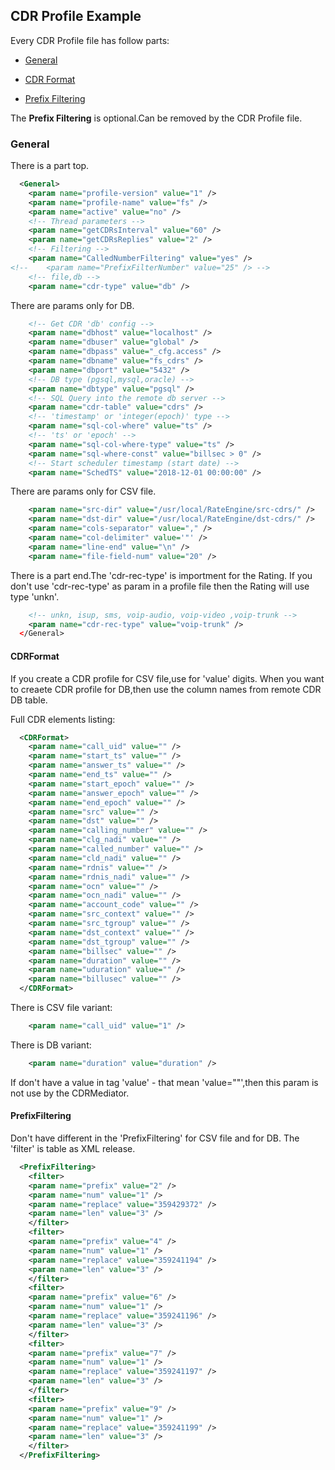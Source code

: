 ## CDR Profile Example

  Every CDR Profile file has follow parts:

* [General](#General)

* [CDR Format](#CDRFormat)

* [Prefix Filtering](#PrefixFiltering)


The **Prefix Filtering** is optional.Can be removed by the CDR Profile file.


### General

There is a part top.

``` XML
  <General>
    <param name="profile-version" value="1" />
    <param name="profile-name" value="fs" />
    <param name="active" value="no" />
    <!-- Thread parameters -->
    <param name="getCDRsInterval" value="60" />
    <param name="getCDRsReplies" value="2" />
    <!-- Filtering -->
    <param name="CalledNumberFiltering" value="yes" />
<!--    <param name="PrefixFilterNumber" value="25" /> -->
    <!-- file,db -->
    <param name="cdr-type" value="db" />
```

There are params only for DB.

``` XML
    <!-- Get CDR 'db' config -->
    <param name="dbhost" value="localhost" />
    <param name="dbuser" value="global" />
    <param name="dbpass" value="_cfg.access" />
    <param name="dbname" value="fs_cdrs" />
    <param name="dbport" value="5432" />
    <!-- DB type (pgsql,mysql,oracle) -->
    <param name="dbtype" value="pgsql" />
    <!-- SQL Query into the remote db server -->
    <param name="cdr-table" value="cdrs" />
    <!-- 'timestamp' or 'integer(epoch)' type -->
    <param name="sql-col-where" value="ts" />
    <!-- 'ts' or 'epoch' -->
    <param name="sql-col-where-type" value="ts" />
    <param name="sql-where-const" value="billsec > 0" />
    <!-- Start scheduler timestamp (start date) -->
    <param name="SchedTS" value="2018-12-01 00:00:00" />
```

There are params only for CSV file.

``` XML
    <param name="src-dir" value="/usr/local/RateEngine/src-cdrs/" />
    <param name="dst-dir" value="/usr/local/RateEngine/dst-cdrs/" />
    <param name="cols-separator" value="," />
    <param name="col-delimiter" value='"' />
    <param name="line-end" value="\n" />
    <param name="file-field-num" value="20" />
```

There is a part end.The 'cdr-rec-type' is importment for the Rating.
If you don't use 'cdr-rec-type' as param in a profile file then the Rating will use type 'unkn'.

``` XML
    <!-- unkn, isup, sms, voip-audio, voip-video ,voip-trunk -->
    <param name="cdr-rec-type" value="voip-trunk" />
  </General>
```


#### CDRFormat

If you create a CDR profile for CSV file,use for 'value' digits.
When you want to creaete CDR profile for DB,then use the column names from remote CDR DB table.

Full CDR elements listing:

``` XML
  <CDRFormat>
    <param name="call_uid" value="" />
    <param name="start_ts" value="" />
    <param name="answer_ts" value="" />
    <param name="end_ts" value="" />
    <param name="start_epoch" value="" />
    <param name="answer_epoch" value="" />
    <param name="end_epoch" value="" />
    <param name="src" value="" />
    <param name="dst" value="" />
    <param name="calling_number" value="" />
    <param name="clg_nadi" value="" />
    <param name="called_number" value="" />
    <param name="cld_nadi" value="" />
    <param name="rdnis" value="" />
    <param name="rdnis_nadi" value="" />
    <param name="ocn" value="" />
    <param name="ocn_nadi" value="" />
    <param name="account_code" value="" />
    <param name="src_context" value="" />
    <param name="src_tgroup" value="" />
    <param name="dst_context" value="" />
    <param name="dst_tgroup" value="" />
    <param name="billsec" value="" />
    <param name="duration" value="" />
    <param name="uduration" value="" />
    <param name="billusec" value="" />
  </CDRFormat>
```

There is CSV file variant:
``` XML
    <param name="call_uid" value="1" />
```

There is DB variant:

``` XML
    <param name="duration" value="duration" />
```

If don't have a value in tag 'value' - that mean 'value=""',then this param is not use by the CDRMediator.



#### PrefixFiltering

Don't have different in the 'PrefixFiltering' for CSV file and for DB.
The 'filter' is table as XML release.

``` XML
  <PrefixFiltering>
    <filter>
    <param name="prefix" value="2" />
    <param name="num" value="1" />
    <param name="replace" value="359429372" />
    <param name="len" value="3" />
    </filter>
    <filter>
    <param name="prefix" value="4" />
    <param name="num" value="1" />
    <param name="replace" value="359241194" />
    <param name="len" value="3" />
    </filter>
    <filter>
    <param name="prefix" value="6" />
    <param name="num" value="1" />
    <param name="replace" value="359241196" />
    <param name="len" value="3" />
    </filter>
    <filter>
    <param name="prefix" value="7" />
    <param name="num" value="1" />
    <param name="replace" value="359241197" />
    <param name="len" value="3" />
    </filter>
    <filter>
    <param name="prefix" value="9" />
    <param name="num" value="1" />
    <param name="replace" value="359241199" />
    <param name="len" value="3" />
    </filter>
  </PrefixFiltering>
```